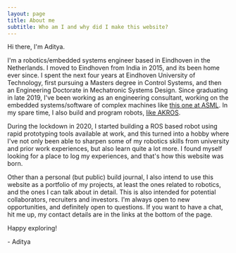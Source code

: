 ```yaml
---
layout: page
title: About me
subtitle: Who am I and why did I make this website?
---
```


Hi there, I'm Aditya.

I'm a robotics/embedded systems engineer based in Eindhoven in the Netherlands. I moved to Eindhoven from India in 2015, and its been home ever since. I spent the next four years at Eindhoven University of Technology, first pursuing a Masters degree in Control Systems, and then an Engineering Doctorate in Mechatronic Systems Design. Since graduating in late 2019, I've been working as an engineering consultant, working on the embedded systems/software of complex machines like [this one at ASML](https://www.youtube.com/watch?v=wI6nCmG-PpI). In my spare time, I also build and program robots, [like AKROS](https://www.youtube.com/watch?v=DU5ga8xqMbQ).

During the lockdown in 2020, I started building a ROS based robot using rapid prototyping tools available at work, and this turned into a hobby where I've not only been able to sharpen some of my robotics skills from university and prior work experiences, but also learn quite a lot more. I found myself looking for a place to log my experiences, and that's how this website was born.

Other than a personal (but public) build journal, I also intend to use this website as a portfolio of my projects, at least the ones related to robotics, and the ones I can talk about in detail. This is also intended for potential collaborators, recruiters and investors. I'm always open to new opportunities, and definitely open to questions. If you want to have a chat, hit me up, my contact details are in the links at the bottom of the page.

Happy exploring!

\- Aditya

